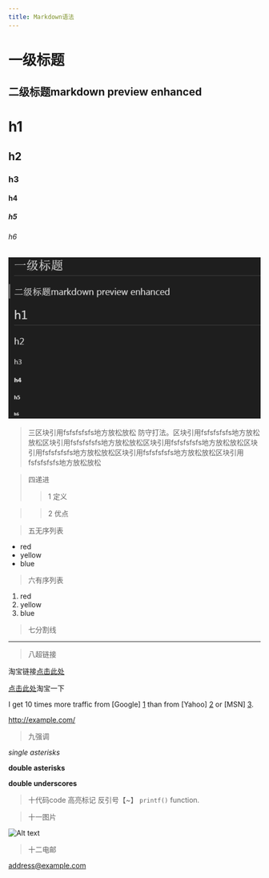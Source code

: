```yaml
---
title: Markdown语法
---
```



一级标题
======================
二级标题markdown preview enhanced
---------------------


# h1 
## h2
### h3
#### h4
##### h5
###### h6

![image](https://raw.githubusercontent.com/Jaki0615/PIC/master/1.png)

>三区块引用fsfsfsfsfs地方放松放松 防守打法。区块引用fsfsfsfsfs地方放松放松区块引用fsfsfsfsfs地方放松放松区块引用fsfsfsfsfs地方放松放松区块引用fsfsfsfsfs地方放松放松区块引用fsfsfsfsfs地方放松放松区块引用fsfsfsfsfs地方放松放松


>四递进
>>1 定义

>>2 优点

>五无序列表
* red
* yellow
* blue

>六有序列表
1. red
2. yellow
3. blue

>七分割线
***
>八超链接

淘宝链接[点击此处](http://taobao.com/ "taobao")

[点击此处](http://taobao.com)淘宝一下

I get 10 times more traffic from [Google] [1] than from
[Yahoo] [2] or [MSN] [3].

  [1]: http://google.com/        "Google"
  [2]: http://search.yahoo.com/  "Yahoo Search"
  [3]: http://search.msn.com/    "MSN Search"

  <http://example.com/>


>九强调

*single asterisks*

**double asterisks**

__double underscores__

>十代码code 高亮标记
反引号【~】 `printf()` function.

>十一图片

![Alt text](/path/to/img.jpg)


>十二电邮

<address@example.com>

